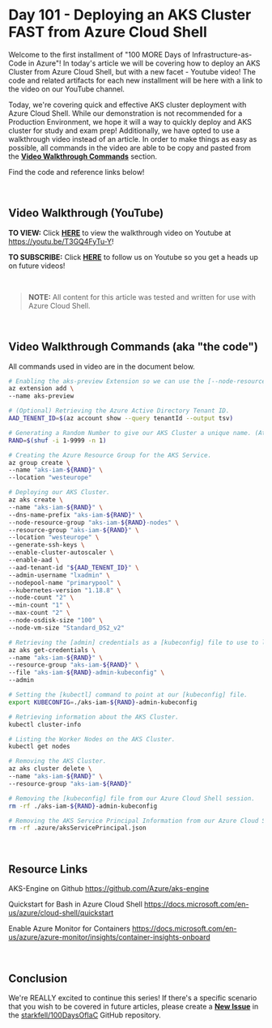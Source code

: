 # Day 101 - Deploying an AKS Cluster FAST from Azure Cloud Shell

Welcome to the first installment of "100 MORE Days of Infrastructure-as-Code in Azure"! In today's article we will be covering how to deploy an AKS Cluster from Azure Cloud Shell, but with a new facet - Youtube video! The code and related artifacts for each new installment will be here with a link to the video on our YouTube channel.

Today, we're covering quick and effective AKS cluster deployment with Azure Cloud Shell. While our demonstration is not recommended for a Production Environment, we hope it will a way to quickly deploy and AKS cluster for study and exam prep! Additionally, we have opted to use a walkthrough video instead of an article. In order to make things as easy as possible, all commands in the video are able to be copy and pasted from the **[Video Walkthrough Commands](#video-walkthrough-commands)** section.

Find the code and reference links below!

</br>


## Video Walkthrough (YouTube)

**TO VIEW:** Click **[HERE](https://youtu.be/T3GQ4FyTu-Y)** to view the walkthrough video on Youtube at https://youtu.be/T3GQ4FyTu-Y!

**TO SUBSCRIBE:** Click **[HERE](https://www.youtube.com/channel/UCAr0yk0um7lwLjmrKfzwyig?sub_confirmation=1)** to follow us on Youtube so you get a heads up on future videos!

</br>

> **NOTE:** All content for this article was tested and written for use with Azure Cloud Shell.

</br>

## Video Walkthrough Commands (aka "the code")

All commands used in video are in the document below.

```bash
# Enabling the aks-preview Extension so we can use the [--node-resource-group] parameter.
az extension add \
--name aks-preview

# (Optional) Retrieving the Azure Active Directory Tenant ID.
AAD_TENENT_ID=$(az account show --query tenantId --output tsv)

# Generating a Random Number to give our AKS Cluster a unique name. (At least good enough for this demo)
RAND=$(shuf -i 1-9999 -n 1)

# Creating the Azure Resource Group for the AKS Service.
az group create \
--name "aks-iam-${RAND}" \
--location "westeurope"

# Deploying our AKS Cluster.
az aks create \
--name "aks-iam-${RAND}" \
--dns-name-prefix "aks-iam-${RAND}" \
--node-resource-group "aks-iam-${RAND}-nodes" \
--resource-group "aks-iam-${RAND}" \
--location "westeurope" \
--generate-ssh-keys \
--enable-cluster-autoscaler \
--enable-aad \
--aad-tenant-id "${AAD_TENENT_ID}" \
--admin-username "lxadmin" \
--nodepool-name "primarypool" \
--kubernetes-version "1.18.8" \
--node-count "2" \
--min-count "1" \
--max-count "2" \
--node-osdisk-size "100" \
--node-vm-size "Standard_DS2_v2"

# Retrieving the [admin] credentials as a [kubeconfig] file to use to login to the AKS Cluster.
az aks get-credentials \
--name "aks-iam-${RAND}" \
--resource-group "aks-iam-${RAND}" \
--file "aks-iam-${RAND}-admin-kubeconfig" \
--admin

# Setting the [kubectl] command to point at our [kubeconfig] file.
export KUBECONFIG=./aks-iam-${RAND}-admin-kubeconfig

# Retrieving information about the AKS Cluster.
kubectl cluster-info

# Listing the Worker Nodes on the AKS Cluster.
kubectl get nodes

# Removing the AKS Cluster.
az aks cluster delete \
--name "aks-iam-${RAND}" \
--resource-group "aks-iam-${RAND}"

# Removing the [kubeconfig] file from our Azure Cloud Shell session.
rm -rf ./aks-iam-${RAND}-admin-kubeconfig

# Removing the AKS Service Principal Information from our Azure Cloud Shell session.
rm -rf .azure/aksServicePrincipal.json
```

</br>

## Resource Links

AKS-Engine on Github
https://github.com/Azure/aks-engine

Quickstart for Bash in Azure Cloud Shell
https://docs.microsoft.com/en-us/azure/cloud-shell/quickstart

Enable Azure Monitor for Containers
https://docs.microsoft.com/en-us/azure/azure-monitor/insights/container-insights-onboard

</br>

## Conclusion

We're REALLY excited to continue this series! If there's a specific scenario that you wish to be covered in future articles, please create a **[New Issue](https://github.com/starkfell/100DaysOfIaC/issues)** in the [starkfell/100DaysOfIaC](https://github.com/starkfell/100DaysOfIaC/) GitHub repository.
